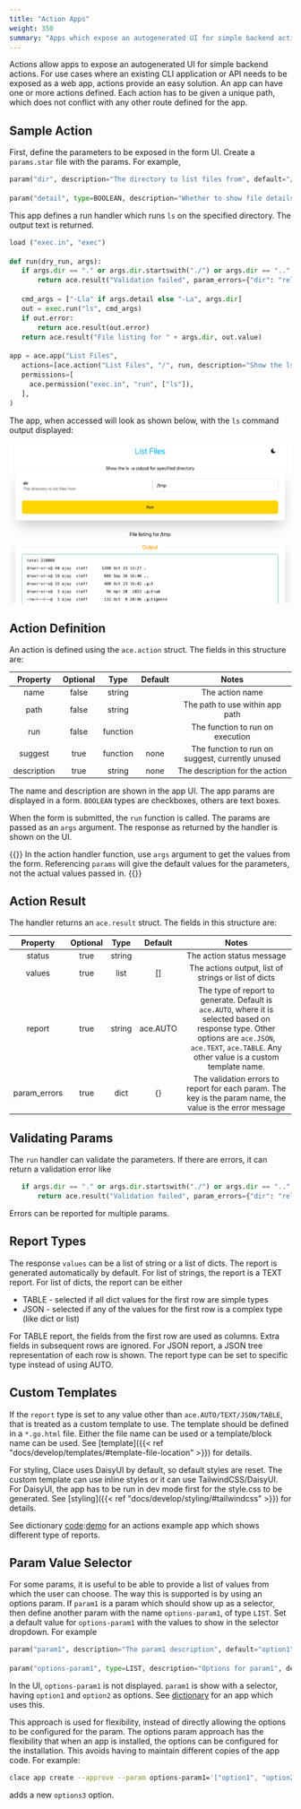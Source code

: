 ```yaml
---
title: "Action Apps"
weight: 350
summary: "Apps which expose an autogenerated UI for simple backend actions"
---
```


Actions allow apps to expose an autogenerated UI for simple backend actions. For use cases where an existing CLI application or API needs to be exposed as a web app, actions provide an easy solution. An app can have one or more actions defined. Each action has to be given a unique path, which does not conflict with any other route defined for the app.

## Sample Action

First, define the parameters to be exposed in the form UI. Create a `params.star` file with the params. For example,

```python {filename="params.star"}
param("dir", description="The directory to list files from", default="/tmp")

param("detail", type=BOOLEAN, description="Whether to show file details", default=True)
```

This app defines a run handler which runs `ls` on the specified directory. The output text is returned.

```python {filename="app.star"}
load ("exec.in", "exec")

def run(dry_run, args):
   if args.dir == "." or args.dir.startswith("./") or args.dir == ".." or args.dir.startswith("../"):
       return ace.result("Validation failed", param_errors={"dir": "relative paths not supported"})

   cmd_args = ["-Lla" if args.detail else "-La", args.dir]
   out = exec.run("ls", cmd_args)
   if out.error:
       return ace.result(out.error)
   return ace.result("File listing for " + args.dir, out.value)

app = ace.app("List Files",
   actions=[ace.action("List Files", "/", run, description="Show the ls -a output for specified directory")],
   permissions=[
     ace.permission("exec.in", "run", ["ls"]),
   ],
)
```

The app, when accessed will look as shown below, with the `ls` command output displayed:

<picture  class="responsive-picture" style="display: block; margin-left: auto; margin-right: auto;">
  <source media="(prefers-color-scheme: dark)" srcset="/images/list_filesd_dark.png">
  <source media="(prefers-color-scheme: light)" srcset="/images/list_filesd_light.png">
  <img alt="List files app" src="/images/list_files_light.png">
</picture>

## Action Definition

An action is defined using the `ace.action` struct. The fields in this structure are:

|  Property   | Optional |   Type   | Default |                      Notes                       |
| :---------: | :------: | :------: | :-----: | :----------------------------------------------: |
|    name     |  false   |  string  |         |                 The action name                  |
|    path     |  false   |  string  |         |         The path to use within app path          |
|     run     |  false   | function |         |         The function to run on execution         |
|   suggest   |   true   | function |  none   | The function to run on suggest, currently unused |
| description |   true   |  string  |  none   |          The description for the action          |

The name and description are shown in the app UI. The app params are displayed in a form. `BOOLEAN` types are checkboxes, others are text boxes.

When the form is submitted, the `run` function is called. The params are passed as an `args` argument. The response as returned by the handler is shown on the UI.

{{<callout type="warning" >}}
In the action handler function, use `args` argument to get the values from the form. Referencing `params` will give the default values for the parameters, not the actual values passed in.
{{</callout>}}

## Action Result

The handler returns an `ace.result` struct. The fields in this structure are:

|   Property   | Optional |  Type  | Default  |                                                                                                 Notes                                                                                                 |
| :----------: | :------: | :----: | :------: | :---------------------------------------------------------------------------------------------------------------------------------------------------------------------------------------------------: |
|    status    |   true   | string |          |                                                                                       The action status message                                                                                       |
|    values    |   true   |  list  |    []    |                                                                         The actions output, list of strings or list of dicts                                                                          |
|    report    |   true   | string | ace.AUTO | The type of report to generate. Default is `ace.AUTO`, where it is selected based on response type. Other options are `ace.JSON`, `ace.TEXT`, `ace.TABLE`. Any other value is a custom template name. |
| param_errors |   true   |  dict  |    {}    |                                               The validation errors to report for each param. The key is the param name, the value is the error message                                               |

## Validating Params

The `run` handler can validate the parameters. If there are errors, it can return a validation error like

```python {filename="app.star"}
   if args.dir == "." or args.dir.startswith("./") or args.dir == ".." or args.dir.startswith("../"):
       return ace.result("Validation failed", param_errors={"dir": "relative paths not supported"})
```

Errors can be reported for multiple params.

## Report Types

The response `values` can be a list of string or a list of dicts. The report is generated automatically by default. For list of strings, the report is a TEXT report. For list of dicts, the report can be either

- TABLE - selected if all dict values for the first row are simple types
- JSON - selected if any of the values for the first row is a complex type (like dict or list)

For TABLE report, the fields from the first row are used as columns. Extra fields in subsequent rows are ignored. For JSON report, a JSON tree representation of each row is shown. The report type can be set to specific type instead of using AUTO.

## Custom Templates

If the `report` type is set to any value other than `ace.AUTO/TEXT/JSON/TABLE`, that is treated as a custom template to use. The template should be defined in a `*.go.html` file. Either the file name can be used or a template/block name can be used. See [template]({{< ref "docs/develop/templates/#template-file-location" >}}) for details.

For styling, Clace uses DaisyUI by default, so default styles are reset. The custom template can use inline styles or it can use TailwindCSS/DaisyUI. For DaisyUI, the app has to be run in dev mode first for the style.css to be generated. See [styling]({{< ref "docs/develop/styling/#tailwindcss" >}}) for details.

See dictionary [code](https://github.com/claceio/apps/tree/main/misc/dictionary):[demo](https://utils.demo.clace.io/dict) for an actions example app which shows different type of reports.

## Param Value Selector

For some params, it is useful to be able to provide a list of values from which the user can choose. The way this is supported is by using an options param. If `param1` is a param which should show up as a selector, then define another param with the name `options-param1`, of type `LIST`. Set a default value for `options-param1` with the values to show in the selector dropdown. For example

```python {filename="params.star"}
param("param1", description="The param1 description", default="option1")

param("options-param1", type=LIST, description="Options for param1", default=["option1", "option2"])
```

In the UI, `options-param1` is not displayed. `param1` is show with a selector, having `option1` and `option2` as options. See [dictionary](https://github.com/claceio/apps/tree/main/misc/dictionary) for an app which uses this.

This approach is used for flexibility, instead of directly allowing the options to be configured for the param. The options param approach has the flexibility that when an app is installed, the options can be configured for the installation. This avoids having to maintain different copies of the app code. For example:

```bash
clace app create --approve --param options-param1='["option1", "option2", "options3"]' /mycode /myapp
```

adds a new `options3` option.
